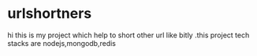 # urlshortners
hi this is my project which help to short other url like bitly .this project tech stacks are nodejs,mongodb,redis 
